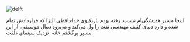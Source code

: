 <!-- 
.. title: پیاده‌روی در دلفت-عصر بیست و سه جون دوهزار و پانزده
.. slug: 2015-06-23-lopen-in-delft
.. date: 2015-06-23 20:14:54 UTC+02:00
.. tags: 
.. category: پیاده‌روی در دلفت
.. link: 
.. description: 
.. type: text
-->

![delft](/20150623_delft_small.jpg)

اینجا مسیر همیشگی‌ام نیست. رفته بودم باربکیوی خداحافظی الیزا که قراردادش تمام شده و دارد دنیای کثیف مهندسی نفت را ول می‌کند و می‌رود دنبال موسیقی. از این مسیر برگشتم خانه. نزدیک سینمای دلفت.
